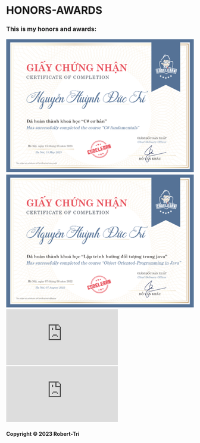 # HONORS-AWARDS
### This is my honors and awards:
![Main Menu](https://github.com/Robert-Tri/HONORS-AWARDS/blob/main/CodeLearn%20-%20C%23%20fundamentals.png)
![Main Screen](https://github.com/Robert-Tri/HONORS-AWARDS/blob/main/CodeLearn%20-%20OOPJava.png)
![Character](https://github.com/Robert-Tri/HONORS-AWARDS/blob/main/Coursera%20-%20Web%20Design.pdf)
![Inventory](https://github.com/Robert-Tri/HONORS-AWARDS/blob/main/Coursera%20-%20Software%20Development%20Lifecycle.pdf)
#### Copyright &#169; 2023 Robert-Tri
